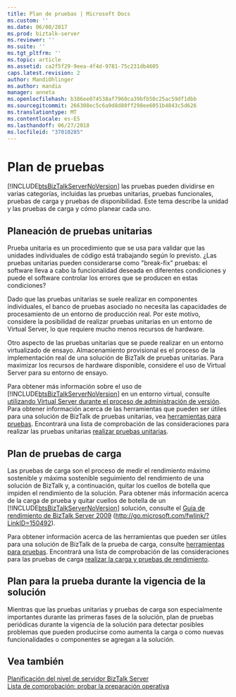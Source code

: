 ```yaml
---
title: Plan de pruebas | Microsoft Docs
ms.custom: ''
ms.date: 06/08/2017
ms.prod: biztalk-server
ms.reviewer: ''
ms.suite: ''
ms.tgt_pltfrm: ''
ms.topic: article
ms.assetid: ca2f5f29-9eea-4f4d-9781-75c231db4605
caps.latest.revision: 2
author: MandiOhlinger
ms.author: mandia
manager: anneta
ms.openlocfilehash: b386ee074538af7960ca39bfb50c25ac59df1dbb
ms.sourcegitcommit: 266308ec5c6a9d8d80ff298ee6051b4843c5d626
ms.translationtype: MT
ms.contentlocale: es-ES
ms.lasthandoff: 06/27/2018
ms.locfileid: "37010285"
---
```

# <a name="planning-for-testing"></a>Plan de pruebas
[!INCLUDE[btsBizTalkServerNoVersion](../includes/btsbiztalkservernoversion-md.md)] las pruebas pueden dividirse en varias categorías, incluidas las pruebas unitarias, pruebas funcionales, pruebas de carga y pruebas de disponibilidad. Este tema describe la unidad y las pruebas de carga y cómo planear cada uno.  
  
## <a name="planning-for-unit-testing"></a>Planeación de pruebas unitarias  
 Prueba unitaria es un procedimiento que se usa para validar que las unidades individuales de código está trabajando según lo previsto. ¿Las pruebas unitarias pueden considerarse como "break-fix" pruebas: el software lleva a cabo la funcionalidad deseada en diferentes condiciones y puede el software controlar los errores que se producen en estas condiciones?  
  
 Dado que las pruebas unitarias se suele realizar en componentes individuales, el banco de pruebas asociado no necesita las capacidades de procesamiento de un entorno de producción real. Por este motivo, considere la posibilidad de realizar pruebas unitarias en un entorno de Virtual Server, lo que requiere mucho menos recursos de hardware.  
  
 Otro aspecto de las pruebas unitarias que se puede realizar en un entorno virtualizado de ensayo. Almacenamiento provisional es el proceso de la implementación real de una solución de BizTalk de pruebas unitarias. Para maximizar los recursos de hardware disponible, considere el uso de Virtual Server para su entorno de ensayo.  
  
 Para obtener más información sobre el uso de [!INCLUDE[btsBizTalkServerNoVersion](../includes/btsbiztalkservernoversion-md.md)] en un entorno virtual, consulte [utilizando Virtual Server durante el proceso de administración de versión](../technical-guides/planning-the-development-testing-staging-and-production-environments.md#BKMK_VirtualServ). Para obtener información acerca de las herramientas que pueden ser útiles para una solución de BizTalk de pruebas unitarias, vea [herramientas para pruebas](~/technical-guides/tools-for-testing.md). Encontrará una lista de comprobación de las consideraciones para realizar las pruebas unitarias [realizar pruebas unitarias](../technical-guides/performing-unit-testing.md).  
  
## <a name="planning-for-load-testing"></a>Plan de pruebas de carga  
 Las pruebas de carga son el proceso de medir el rendimiento máximo sostenible y máxima sostenible seguimiento del rendimiento de una solución de BizTalk y, a continuación, quitar los cuellos de botella que impiden el rendimiento de la solución. Para obtener más información acerca de la carga de prueba y quitar cuellos de botella de un [!INCLUDE[btsBizTalkServerNoVersion](../includes/btsbiztalkservernoversion-md.md)] solución, consulte el [Guía de rendimiento de BizTalk Server 2009](http://go.microsoft.com/fwlink/?LinkID=150492) (<http://go.microsoft.com/fwlink/?LinkID=150492>).  
  
 Para obtener información acerca de las herramientas que pueden ser útiles para una solución de BizTalk de la prueba de carga, consulte [herramientas para pruebas](~/technical-guides/tools-for-testing.md). Encontrará una lista de comprobación de las consideraciones para las pruebas de carga [realizar la carga y pruebas de rendimiento](../technical-guides/performing-load-and-throughput-testing.md).  
  
## <a name="plan-to-test-for-the-lifetime-of-the-solution"></a>Plan para la prueba durante la vigencia de la solución  
 Mientras que las pruebas unitarias y pruebas de carga son especialmente importantes durante las primeras fases de la solución, plan de pruebas periódicas durante la vigencia de la solución para detectar posibles problemas que pueden producirse como aumenta la carga o como nuevas funcionalidades o componentes se agregan a la solución.  
  
## <a name="see-also"></a>Vea también  
 [Planificación del nivel de servidor BizTalk Server](../technical-guides/planning-the-biztalk-server-tier.md)   
 [Lista de comprobación: probar la preparación operativa](../technical-guides/checklist-testing-operational-readiness.md)